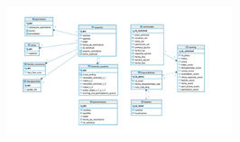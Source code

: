
<p align="center">
    <img src="imagenes/modelo_relacional.jpg" alt="Texto alternativo" width="400"/>
</p>
